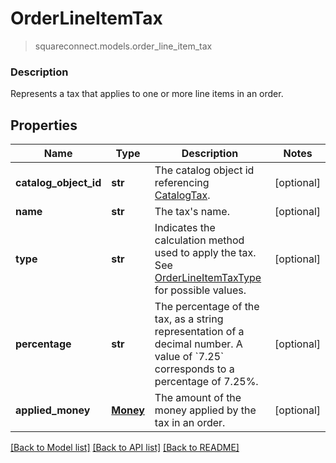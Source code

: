 # OrderLineItemTax
> squareconnect.models.order_line_item_tax

### Description

Represents a tax that applies to one or more line items in an order.

## Properties
Name | Type | Description | Notes
------------ | ------------- | ------------- | -------------
**catalog_object_id** | **str** | The catalog object id referencing [CatalogTax](#type-catalogtax). | [optional]
**name** | **str** | The tax&#39;s name. | [optional]
**type** | **str** | Indicates the calculation method used to apply the tax.  See [OrderLineItemTaxType](#type-orderlineitemtaxtype) for possible values. | [optional]
**percentage** | **str** | The percentage of the tax, as a string representation of a decimal number.  A value of &#x60;7.25&#x60; corresponds to a percentage of 7.25%. | [optional]
**applied_money** | [**Money**](Money.md) | The amount of the money applied by the tax in an order. | [optional]

[[Back to Model list]](../README.md#documentation-for-models) [[Back to API list]](../README.md#documentation-for-api-endpoints) [[Back to README]](../README.md)


